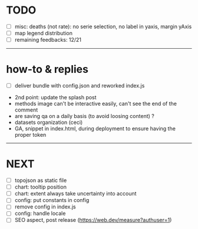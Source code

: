 # TODO
- [ ] misc: deaths (not rate): no serie selection, no label in yaxis, margin yAxis
- [ ] map legend distribution
- [ ] remaining feedbacks: 12/21

---

# how-to & replies
- [ ] deliver bundle with config.json and reworked index.js
- 2nd point: update the splash post
- methods image can't be interactive easily, can't see the end of the comment
- are saving qa on a daily basis (to avoid loosing content) ?
- datasets organization (ceci)
- GA, snippet in index.html, during deployment to ensure having the proper token

---

# NEXT
- [ ] topojson as static file
- [ ] chart: tooltip position
- [ ] chart: extent always take uncertainty into account
- [ ] config: put constants in config
- [ ] remove config in index.js
- [ ] config: handle locale
- [ ] SEO aspect, post release (https://web.dev/measure?authuser=1)

